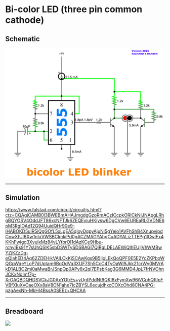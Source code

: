 # Bi-color LED (three pin common cathode)

## Schematic
<img src="bicolor-led-schematic.jpg"></img>
<hr>

## Simulation

https://www.falstad.com/circuit/circuitjs.html?ctz=CQAgjCAMB0l3BWEBmAHAJmgdgGzoRmACzICcpkORICkNIJNApgLRhgBQYOSV4OddJFT86xcNFTJk6ZEQEyiuHKiysw6DgCVw6EUREaRLGVDNE6pM3RgIOAd12G94UuidQHr90e9-IHABOKD5uIR5iQgGOfL5xLgEA5qIoyDgpyAjuNl5gYejo1AVFhShB4XnupvjpdCpwXtUI6Xw1ntxVWSBCImkiPd0gACZMAGYAhgCuADYALizTTEPg1lCwlFx4KKhFwigq3XvuIxMz84vLYtbrOI1dAzKCe9Hbu-rchyIBs91Y7sUhQSlK5sbDSWTySDSBAGI7QIRgLDELAEWiQIhEUjIVhWMBwYZjKZzDg-eQlahED4Aq62ZDEHikVAILCkKjSCAwKgs9B5IjoLEkQoQPF0E5E2YcZKPboWQGpWqeYLoP7dUptam6BqOdVq3XUF7Sh5CcC4TyOaWI9Jkk21crWy0MVrAkD1ALBC2mi0aMwaBrJSnpQp0APy6x2ql7EPsbKag3G6MMD4JpL7frNVOhnJCKxNdImf7p-XrOAQBDQHDSVCkJG0AxYOtrEs+yUgfPddNt6QKl6xFymXw96iVCphQftlpFVBfXIuXvOaeOXx8aV8ON1ahe7IcZBYSL6ecujdhxcCOXcOhd8CNA4PG-pzgAexNh-MkHI4BssA0SEEz+QHCAA
<hr>

## Breadboard

<img src="bicolor-led-breadboard.jpg"></img>
